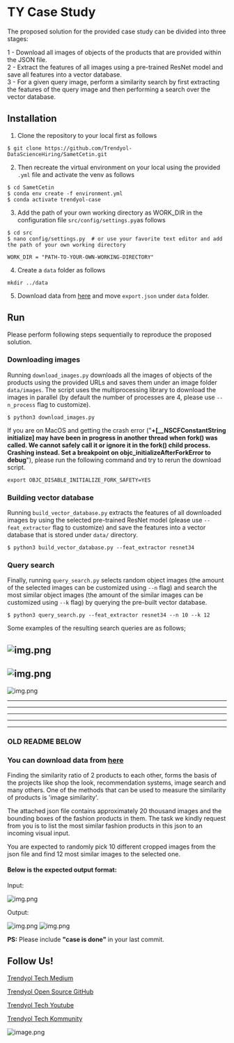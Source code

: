 # TY Case Study

The proposed solution for the provided case study can be divided into three stages:

1 - Download all images of objects of the products that are provided within the JSON file.  
2 - Extract the features of all images using a pre-trained ResNet model and save all features into a vector database.  
3 - For a given query image, perform a similarity search by first extracting the features of the query image and then performing a search over the vector database.  

## Installation
1. Clone the repository to your local first as follows    
```    
$ git clone https://github.com/Trendyol-DataScienceHiring/SametCetin.git
```

2. Then recreate the virtual environment on your local using the provided ```.yml``` file and activate the venv as follows    
```
$ cd SametCetin  
$ conda env create -f environment.yml
$ conda activate trendyol-case
```

3. Add the path of your own working directory as WORK_DIR in the configuration file ```src/config/settings.py```as follows
```
$ cd src
$ nano config/settings.py  # or use your favorite text editor and add the path of your own working directory

WORK_DIR = "PATH-TO-YOUR-OWN-WORKING-DIRECTORY"
```

4. Create a ```data``` folder as follows
```
mkdir ../data
```

5. Download data from [here](https://cdn.dsmcdn.com/ty1075/ds/cases/DScase_computervision.zip) and move ```export.json``` under ```data``` folder.

## Run
Please perform following steps sequentially to reproduce the proposed solution.

### Downloading images
Running ```download_images.py``` downloads all the images of objects of the products using the provided URLs and saves them under an image folder ```data/images```.
The script uses the multiprocessing library to download the images in parallel (by default the number of processes are 4, please use ```--n_process``` flag to customize).
```    
$ python3 download_images.py
```

If you are on MacOS and getting the crash error ("**+[__NSCFConstantString initialize] may have been in progress in another thread when fork() was called. We cannot safely call it or ignore it in the fork() child process. Crashing instead. Set a breakpoint on objc_initializeAfterForkError to debug**"), please run the following command and try to rerun the download script.
```
export OBJC_DISABLE_INITIALIZE_FORK_SAFETY=YES
```

### Building vector database
Running ```build_vector_database.py``` extracts the features of all downloaded images by using the selected pre-trained ResNet model (please use ```--feat_extractor``` flag to customize) and save the features into a vector database that is stored under ```data/``` directory.

```    
$ python3 build_vector_database.py --feat_extractor resnet34
```

### Query search
Finally, running ```query_search.py``` selects random object images (the amount of the selected images can be customized using ```--n``` flag) and search the most similar object images (the amount of the similar images can be customized using ```--k``` flag) by querying the pre-built vector database. 
```    
$ python3 query_search.py --feat_extractor resnet34 --n 10 --k 12
```

Some examples of the resulting search queries are as follows;

![img.png](results/results_resnet34/query_001.jpg)
---
![img.png](results/results_resnet34/query_002.jpg)
---
![img.png](results/results_resnet34/query_003.jpg)


---
---
---
---
---
### OLD README BELOW
### You can download data from [here](https://cdn.dsmcdn.com/ty1075/ds/cases/DScase_computervision.zip)

Finding the similarity ratio of 2 products to each other, forms the basis of the projects like shop the look, recommendation systems, image search and many others. One of the methods that can be used to measure the similarity of products is 'image similarity'.

The attached json file contains approximately 20 thousand images and the bounding boxes of the fashion products in them. The task we kindly request from you is to list the most similar fashion products in this json to an incoming visual input.

You are expected to randomly pick 10 different cropped images from the json file and find 12 most similar images to the selected one.

#### Below is the expected output format:

Input:

![img.png](assets/img.png)

Output:

![img.png](assets/img2.png)
![img.png](assets/img3.png)

**PS:** Please include **"case is done"** in your last commit.

## Follow Us!

[Trendyol Tech Medium](https://medium.com/trendyol-tech)

[Trendyol Open Source GitHub](https://github.com/Trendyol)

[Trendyol Tech Youtube](https://www.youtube.com/channel/UCUBiayLMggBAsiYvGLzQJ5w)

[Trendyol Tech Kommunity](https://kommunity.com/@trendyol)

![image.png](./assets/image.png)

